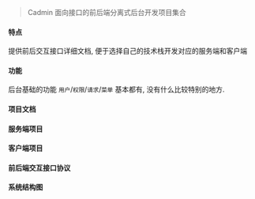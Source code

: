 > Cadmin 面向接口的前后端分离式后台开发项目集合

#### 特点

提供前后交互接口详细文档, 便于选择自己的技术栈开发对应的服务端和客户端

#### 功能

后台基础的功能 `用户`/`权限`/`请求`/`菜单` 基本都有, 没有什么比较特别的地方. 

#### 项目文档

#### 服务端项目

#### 客户端项目

#### 前后端交互接口协议

#### 系统结构图